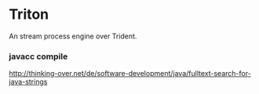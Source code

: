 Triton
=========

An stream process engine over Trident.

### javacc compile

http://thinking-over.net/de/software-development/java/fulltext-search-for-java-strings




